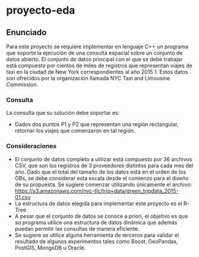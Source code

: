# proyecto-eda
## Enunciado  
Para este proyecto se requiere implementar en lenguaje C++ un programa que soporte la ejecución de una  consulta espacial sobre un conjunto de datos abierto. El conjunto de datos principal con el que se debe trabajar está compuesto por cientos de miles de registros que representan viajes de taxi en la ciudad de New York  correspondientes al año 2015  1. Estos datos son ofrecidos por la organización llamada NYC Taxi and Limousine Commission.  
### Consulta  
La consulta que su solución debe soportar es:  
* Dados dos puntos P1 y P2 que representan una región rectangular, retornar los viajes que comenzaron en tal región.  
### Consideraciones  
* El conjunto de datos completo a utilizar está compuesto por 36 archivos CSV, que son los registros de 3  proveedores distintos para cada mes del año. Dado que el total del tamaño de los datos está en el orden de los GBs, se debe considerar esta escala desde el comienzo para el diseño de su propuesta. Se sugiere comenzar utilizando únicamente el archivo:
https://s3.amazonaws.com/nyc-tlc/trip+data/green_tripdata_2015-01.csv
* La estructura de datos elegida para implementar este proyecto es el R-Tree.  
* A pesar que el conjunto de datos se conoce a priori, el objetivo es que su programa utilice una estructura de datos dinámica que además puedan permitir las consultas de manera eficiente.  
* Se sugiere se utilice alguna herramienta de terceros para validar el resultado de algunos experimentos tales como Boost, GeoPandas, PostGIS, MongoDB u Oracle.